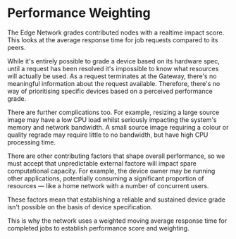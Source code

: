 # Performance Weighting

The Edge Network grades contributed nodes with a realtime impact score. This looks at the average response time for job requests compared to its peers.

While it's entirely possible to grade a device based on its hardware spec, until a request has been resolved it's impossible to know what resources will actually be used. As a request terminates at the Gateway, there's no meaningful information about the request available. Therefore, there's no way of prioritising specific devices based on a perceived performance grade.

There are further complications too. For example, resizing a large source image may have a low CPU load whilst seriously impacting the system's memory and network bandwidth. A small source image requiring a colour or quality regrade may require little to no bandwidth, but have high CPU processing time.

There are other contributing factors that shape overall performance, so we must accept that unpredictable external factore will impact spare computational capacity. For example, the device owner may be running other applications, potentially consuming a significant proportion of resources — like a home network with a number of concurrent users.

These factors mean that establishing a reliable and sustained device grade isn't possible on the basis of device specification.

This is why the network uses a weighted moving average response time for completed jobs to establish performance score and weighting.

